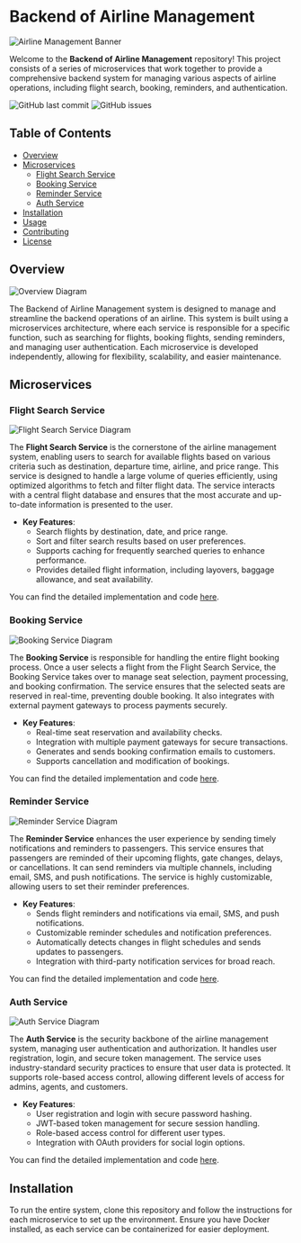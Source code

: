# Backend of Airline Management

![Airline Management Banner](https://example.com/your-banner-image.png)

Welcome to the **Backend of Airline Management** repository! This project consists of a series of microservices that work together to provide a comprehensive backend system for managing various aspects of airline operations, including flight search, booking, reminders, and authentication.

![GitHub last commit](https://img.shields.io/github/last-commit/s0nnygit/Backend-of-Airline-Management)
![GitHub issues](https://img.shields.io/github/issues/s0nnygit/Backend-of-Airline-Management)

## Table of Contents

- [Overview](#overview)
- [Microservices](#microservices)
  - [Flight Search Service](#flight-search-service)
  - [Booking Service](#booking-service)
  - [Reminder Service](#reminder-service)
  - [Auth Service](#auth-service)
- [Installation](#installation)
- [Usage](#usage)
- [Contributing](#contributing)
- [License](#license)

## Overview

![Overview Diagram](https://example.com/overview-diagram.png)

The Backend of Airline Management system is designed to manage and streamline the backend operations of an airline. This system is built using a microservices architecture, where each service is responsible for a specific function, such as searching for flights, booking flights, sending reminders, and managing user authentication. Each microservice is developed independently, allowing for flexibility, scalability, and easier maintenance.

## Microservices

### Flight Search Service

![Flight Search Service Diagram](https://example.com/flight-search-diagram.png)

The **Flight Search Service** is the cornerstone of the airline management system, enabling users to search for available flights based on various criteria such as destination, departure time, airline, and price range. This service is designed to handle a large volume of queries efficiently, using optimized algorithms to fetch and filter flight data. The service interacts with a central flight database and ensures that the most accurate and up-to-date information is presented to the user.

- **Key Features**:
  - Search flights by destination, date, and price range.
  - Sort and filter search results based on user preferences.
  - Supports caching for frequently searched queries to enhance performance.
  - Provides detailed flight information, including layovers, baggage allowance, and seat availability.

You can find the detailed implementation and code [here](https://github.com/s0nnygit/FlightsAndSearchService).

### Booking Service

![Booking Service Diagram](https://example.com/booking-service-diagram.png)

The **Booking Service** is responsible for handling the entire flight booking process. Once a user selects a flight from the Flight Search Service, the Booking Service takes over to manage seat selection, payment processing, and booking confirmation. The service ensures that the selected seats are reserved in real-time, preventing double booking. It also integrates with external payment gateways to process payments securely.

- **Key Features**:
  - Real-time seat reservation and availability checks.
  - Integration with multiple payment gateways for secure transactions.
  - Generates and sends booking confirmation emails to customers.
  - Supports cancellation and modification of bookings.

You can find the detailed implementation and code [here](https://github.com/s0nnygit/Booking_Service).

### Reminder Service

![Reminder Service Diagram](https://example.com/reminder-service-diagram.png)

The **Reminder Service** enhances the user experience by sending timely notifications and reminders to passengers. This service ensures that passengers are reminded of their upcoming flights, gate changes, delays, or cancellations. It can send reminders via multiple channels, including email, SMS, and push notifications. The service is highly customizable, allowing users to set their reminder preferences.

- **Key Features**:
  - Sends flight reminders and notifications via email, SMS, and push notifications.
  - Customizable reminder schedules and notification preferences.
  - Automatically detects changes in flight schedules and sends updates to passengers.
  - Integration with third-party notification services for broad reach.

You can find the detailed implementation and code [here](https://github.com/s0nnygit/ReminderService).

### Auth Service

![Auth Service Diagram](https://example.com/auth-service-diagram.png)

The **Auth Service** is the security backbone of the airline management system, managing user authentication and authorization. It handles user registration, login, and secure token management. The service uses industry-standard security practices to ensure that user data is protected. It supports role-based access control, allowing different levels of access for admins, agents, and customers.

- **Key Features**:
  - User registration and login with secure password hashing.
  - JWT-based token management for secure session handling.
  - Role-based access control for different user types.
  - Integration with OAuth providers for social login options.

You can find the detailed implementation and code [here](https://github.com/s0nnygit/AUTH_SERVICE).

## Installation

To run the entire system, clone this repository and follow the instructions for each microservice to set up the environment. Ensure you have Docker installed, as each service can be containerized for easier deployment.



